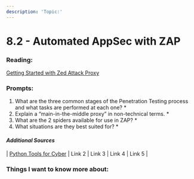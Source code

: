 ```yaml
---
description: 'Topic:'
---
```


# 8.2 - Automated AppSec with ZAP

### Reading:

[Getting Started with Zed Attack Proxy](https://www.zaproxy.org/getting-started/)

### Prompts:

1. What are the three common stages of the Penetration Testing process and what tasks are performed at each one?
   *
2. Explain a “main-in-the-middle proxy” in non-technical terms.
   *
3. What are the 2 spiders available for use in ZAP?
   *
4. What situations are they best suited for?
   *

#### _Additional Sources_

\| [Python Tools for Cyber](https://hackersonlineclub.com/python-tools/) | Link 2 | Link 3 | Link 4 | Link 5 |

### Things I want to know more about:
